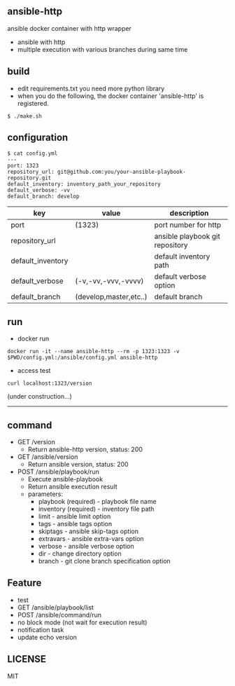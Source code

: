 ansible-http
---
ansible docker container with http wrapper

- ansible with http
- multiple execution with various branches during same time

build
---
- edit requirements.txt you need more python library
- when you do the following, the docker container 'ansible-http' is registered.
```
$ ./make.sh
```

configuration
---
```
$ cat config.yml
---
port: 1323
repository_url: git@github.com:you/your-ansible-playbook-repository.git
default_inventory: inventory_path_your_repository
default_verbose: -vv
default_branch: develop
```

|key|value|description|
|---|---|---|
|port|(1323)|port number for http|
|repository_url||ansible playbook git repository|
|default_inventory||default inventory path|
|default_verbose|(-v,-vv,-vvv,-vvvv)|default verbose option|
|default_branch|(develop,master,etc..)|default branch|

run
---
- docker run
```
docker run -it --name ansible-http --rm -p 1323:1323 -v $PWD/config.yml:/ansible/config.yml ansible-http
```
- access test
```
curl localhost:1323/version
```


(under construction...)

---

command
---
- GET /version
  - Return ansible-http version, status: 200
- GET /ansible/version
  - Return ansible version, status: 200
- POST /ansible/playbook/run
  - Execute ansible-playbook
  - Return ansible execution result
  - parameters:
    - playbook (required) - playbook file name
    - inventory (required) - inventory file path
    - limit - ansible limit option
    - tags - ansible tags option
    - skiptags - ansible skip-tags option
    - extravars - ansible extra-vars option
    - verbose - ansible verbose option
    - dir - change directory option
    - branch - git clone branch specification option

Feature
---
- test
- GET /ansible/playbook/list
- POST /ansible/command/run
- no block mode (not wait for execution result)
- notification task
- update echo version

LICENSE
---
MIT
